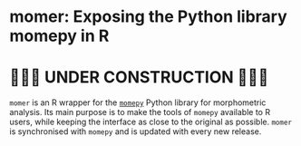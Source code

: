 # momer: Exposing the Python library momepy in R

# 🚧🚧🚧 UNDER CONSTRUCTION 🚧🚧🚧

`momer` is an R wrapper for the
[`momepy`](https://docs.momepy.org/en/stable/index.html)
Python library for morphometric analysis. Its main purpose is to make the
tools of `momepy` available to R users, while keeping the interface as close
to the original as possible. `momer` is synchronised with `momepy` and is
updated with every new release.